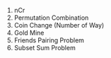 1.  nCr
2.  Permutation Combination
3.  Coin Change (Number of Way)
4.  Gold Mine
5.  Friends Pairing Problem
6.  Subset Sum Problem